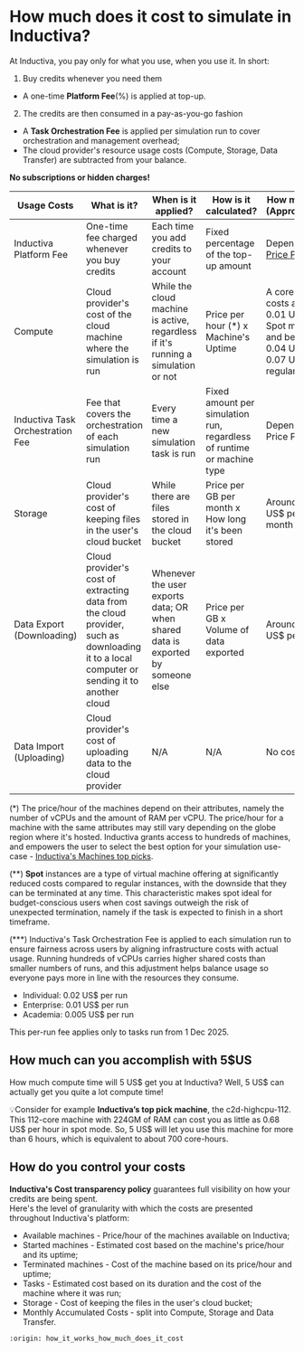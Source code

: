 # How much does it cost to simulate in Inductiva?

At Inductiva, you pay only for what you use, when you use it. In short:
1. Buy credits whenever you need them
  - A one-time **Platform Fee**(%) is applied at top-up. 
2. The credits are then consumed in a pay-as-you-go fashion
  - A **Task Orchestration Fee** is applied per simulation run to cover orchestration and management overhead;
  - The cloud provider's resource usage costs (Compute, Storage, Data Transfer) are subtracted from your balance.

**No subscriptions or hidden charges!**


| Usage Costs  | What is it? | When is it applied? | How is it calculated? | How much is it? (Approximately) |
| --------------- | ------------- | ------------- | ------------- | ------------- |
| Inductiva Platform Fee | One-time fee charged whenever you buy credits | Each time you add credits to your account | Fixed percentage of the top-up amount | Depends on the [Price Plan](https://inductiva.ai/pricing) |
| Compute |  Cloud provider's cost of the cloud machine where the simulation is run | While the cloud machine is active, regardless if it's running a simulation or not | Price per hour (*) x Machine's Uptime | A core-hour costs approx. 0.01 US\$ in Spot mode (**); and between 0.04 US\$ and 0.07 US\$ in regular mode |
| Inductiva Task Orchestration Fee | Fee that covers the orchestration of each simulation run | Every time a new simulation task is run | Fixed amount per simulation run, regardless of runtime or machine type | Depends on the Price Plan (***) |
| Storage | Cloud provider's cost of keeping files in the user's cloud bucket | While there are files stored in the cloud bucket | Price per GB per month x How long it's been stored | Around 0.02 US\$ per GB per month |
| Data Export (Downloading) |  Cloud provider's cost of extracting data from the cloud provider, such as downloading it to a local computer or sending it to another cloud | Whenever the user exports data; OR when shared data is exported by someone else | Price per GB x Volume of data exported | Around 0.12 US\$ per GB |
| Data Import (Uploading) |  Cloud provider's cost of uploading data to the cloud provider | N/A | N/A | No cost |

(*) The price/hour of the machines depend on their attributes, namely the number of vCPUs and the amount of RAM per vCPU. The price/hour for a machine with the same attributes may still vary depending on the globe region where it's hosted. Inductiva grants access to hundreds of machines, and empowers the user to select the best option for your simulation use-case - [Inductiva's Machines top picks](https://inductiva.ai/machines?view=top-picks).   

(**) __Spot__ instances are a type of virtual machine offering at significantly reduced costs compared to regular instances, with the downside that they can be terminated at any time. This characteristic makes spot ideal for budget-conscious users when cost savings outweigh the risk of unexpected termination, namely if the task is expected to finish in a short timeframe.

(***) Inductiva's Task Orchestration Fee is applied to each simulation run to ensure fairness across users by aligning infrastructure costs with actual usage. Running hundreds of vCPUs carries higher shared costs than smaller numbers of runs, and this adjustment helps balance usage so everyone pays more in line with the resources they consume.
- Individual: 0.02 US\$ per run
- Enterprise: 0.01 US\$ per run
- Academia: 0.005 US\$ per run

This per-run fee applies only to tasks run from 1 Dec 2025.


## How much can you accomplish with 5\$US
How much compute time will 5 US\$ get you at Inductiva? Well, 5 US\$ can actually get you quite a lot compute time!
 
💡Consider for example **Inductiva’s top pick machine**, the c2d-highcpu-112. 
This 112-core machine with 224GM of RAM can cost you as little as 0.68 US\$ per hour in spot mode. So, 5 US\$ will let you use this machine for more than 6 hours, which is equivalent to about 700 core-hours. 


## How do you control your costs
**Inductiva's Cost transparency policy** guarantees full visibility on how your credits are being spent.   
Here's the level of granularity with which the costs are presented throughout Inductiva's platform:
+ Available machines - Price/hour of the machines available on Inductiva;
+ Started machines - Estimated cost based on the machine's price/hour and its uptime;
+ Terminated machines - Cost of the machine based on its price/hour and uptime;
+ Tasks - Estimated cost based on its duration and the cost of the machine where it was run;
+ Storage - Cost of keeping the files in the user's cloud bucket;
+ Monthly Accumulated Costs - split into Compute, Storage and Data Transfer.


```{banner_small}
:origin: how_it_works_how_much_does_it_cost
```